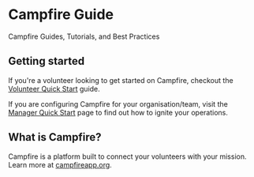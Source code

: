 # Campfire Guide

Campfire Guides, Tutorials, and Best Practices

## Getting started

If you're a volunteer looking to get started on Campfire, checkout the [Volunteer Quick Start](./volunteer-quick-start.md) guide.

If you are configuring Campfire for your organisation/team, visit the [Manager Quick Start](./manager-quick-start.md) page to find out how to ignite your operations.

## What is Campfire?

Campfire is a platform built to connect your volunteers with your mission. Learn more at [campfireapp.org](https://campfireapp.org).
